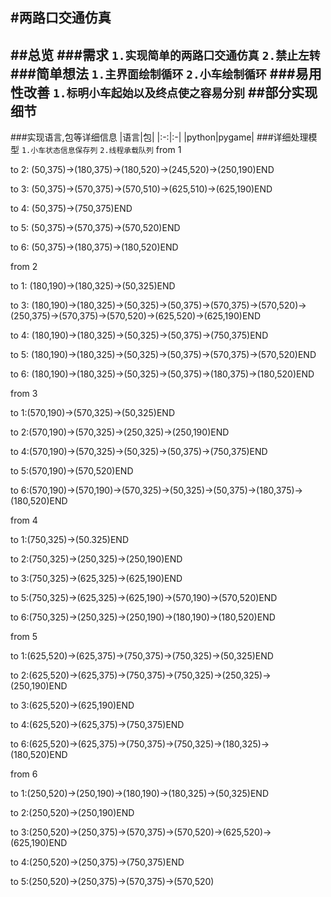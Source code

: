 #两路口交通仿真
-------
##总览
###需求
`1.实现简单的两路口交通仿真`
`2.禁止左转`
###简单想法
`1.主界面绘制循环`
`2.小车绘制循环`
###易用性改善
`1.标明小车起始以及终点使之容易分别`
##部分实现细节
-----
###实现语言,包等详细信息
|语言|包|
|:-:|:-|
|python|pygame|
###详细处理模型
`1.小车状态信息保存列`
`2.线程承载队列`
from 1
	
to 2: (50,375)->(180,375)->(180,520)->(245,520)->(250,190)END

to 3: (50,375)->(570,375)->(570,510)->(625,510)->(625,190)END

to 4: (50,375)->(750,375)END

to 5: (50,375)->(570,375)->(570,520)END

to 6: (50,375)->(180,375)->(180,520)END

from 2

to 1: (180,190)->(180,325)->(50,325)END

to 3: (180,190)->(180,325)->(50,325)->(50,375)->(570,375)->(570,520)->(250,375)->(570,375)->(570,520)->(625,520)->(625,190)END

to 4: (180,190)->(180,325)->(50,325)->(50,375)->(750,375)END

to 5: (180,190)->(180,325)->(50,325)->(50,375)->(570,375)->(570,520)END

to 6: (180,190)->(180,325)->(50,325)->(50,375)->(180,375)->(180,520)END


from 3

to 1:(570,190)->(570,325)->(50,325)END

to 2:(570,190)->(570,325)->(250,325)->(250,190)END

to 4:(570,190)->(570,325)->(50,325)->(50,375)->(750,375)END

to 5:(570,190)->(570,520)END

to 6:(570,190)->(570,190)->(570,325)->(50,325)->(50,375)->(180,375)->(180,520)END

from 4

to 1:(750,325)->(50.325)END

to 2:(750,325)->(250,325)->(250,190)END

to 3:(750,325)->(625,325)->(625,190)END

to 5:(750,325)->(625,325)->(625,190)->(570,190)->(570,520)END

to 6:(750,325)->(250,325)->(250,190)->(180,190)->(180,520)END


from 5

to 1:(625,520)->(625,375)->(750,375)->(750,325)->(50,325)END

to 2:(625,520)->(625,375)->(750,375)->(750,325)->(250,325)->(250,190)END

to 3:(625,520)->(625,190)END

to 4:(625,520)->(625,375)->(750,375)END

to 6:(625,520)->(625,375)->(750,375)->(750,325)->(180,325)->(180,520)END

from 6

to 1:(250,520)->(250,190)->(180,190)->(180,325)->(50,325)END

to 2:(250,520)->(250,190)END

to 3:(250,520)->(250,375)->(570,375)->(570,520)->(625,520)->(625,190)END

to 4:(250,520)->(250,375)->(750,375)END

to 5:(250,520)->(250,375)->(570,375)->(570,520)
```